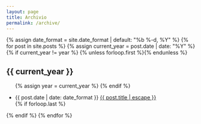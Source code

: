 ```yaml
---
layout: page
title: Archivio
permalink: /archive/
---
```


{% assign date_format = site.date_format | default: "%b %-d, %Y" %}
{% for post in site.posts %}
  {% assign current_year = post.date | date: "%Y" %}
  {% if current_year != year %}
    {% unless forloop.first %}</ul>{% endunless %}
    <h2 id="y{{ current_year }}">{{ current_year }}</h2>
    <ul>
    {% assign year = current_year %}
  {% endif %}
  <li>
    <span>{{ post.date | date: date_format }}</span>
    <a href="{{ post.url | relative_url }}">{{ post.title | escape }}</a>
  </li>
  {% if forloop.last %}</ul>{% endif %}
{% endfor %}